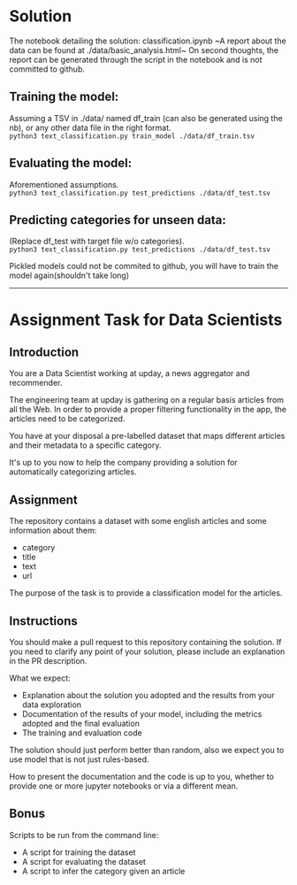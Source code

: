 # Solution

The notebook detailing the solution: classification.ipynb
~A report about the data can be found at ./data/basic_analysis.html~ On second thoughts, the report can be generated through the script in the notebook and is not committed to github.

## Training the model:
Assuming a TSV in ./data/ named df_train (can also be generated using the nb), or any other data file in the right format. <br>
```python3 text_classification.py train_model ./data/df_train.tsv```   

## Evaluating the model:  
Aforementioned assumptions.<br> 
```python3 text_classification.py test_predictions ./data/df_test.tsv```

## Predicting categories for unseen data:  
(Replace df_test with target file w/o categories). <br>
```python3 text_classification.py test_predictions ./data/df_test.tsv```
  
Pickled models could not be commited to github, you will have to train the model again(shouldn't take long)

---

# Assignment Task for Data Scientists

## Introduction
You are a Data Scientist working at upday, a news aggregator and recommender.

The engineering team at upday is gathering on a regular basis articles from all the Web. In order to provide a proper filtering functionality in the app, the articles need to be categorized.

You have at your disposal a pre-labelled dataset that maps different articles and their metadata to a specific category.

It's up to you now to help the company providing a solution for automatically categorizing articles.

## Assignment
The repository contains a dataset with some english articles and some information about them:

* category
* title
* text
* url

The purpose of the task is to provide a classification model for the articles.

## Instructions

You should make a pull request to this repository containing the solution. If you need to clarify any point of your solution, please include an explanation in the PR description.

What we expect:

* Explanation about the solution you adopted and the results from your data exploration
* Documentation of the results of your model, including the metrics adopted and the final evaluation
* The training and evaluation code

The solution should just perform better than random, also we expect you to use model that is not just rules-based.

How to present the documentation and the code is up to you, whether to provide one or more jupyter notebooks or via a different mean.

## Bonus
Scripts to be run from the command line:

* A script for training the dataset
* A script for evaluating the dataset
* A script to infer the category given an article

